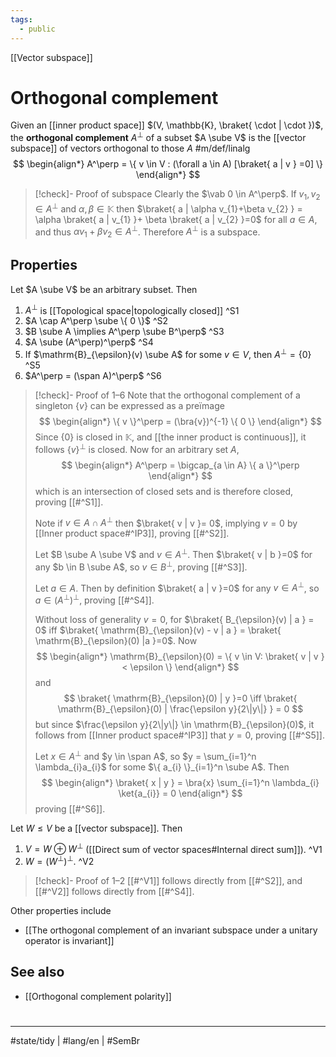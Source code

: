 ```yaml
---
tags:
  - public
---
```

[[Vector subspace]]
# Orthogonal complement

Given an [[inner product space]] $(V, \mathbb{K}, \braket{ \cdot | \cdot })$,
the **orthogonal complement** $A^\perp$ of a subset $A \sube V$
is the [[vector subspace]] of vectors orthogonal to those $A$ #m/def/linalg 
$$
\begin{align*}
A^\perp = \{ v \in V : (\forall a \in A) [\braket{ a | v } =0] \}
\end{align*}
$$

> [!check]- Proof of subspace
> Clearly the $\vab 0 \in A^\perp$.
> If $v_{1},v_{2} \in A^\perp$ and $\alpha,\beta \in \mathbb{K}$ then $\braket{ a | \alpha v_{1}+\beta v_{2} } = \alpha \braket{ a | v_{1} }+ \beta \braket{ a | v_{2} }=0$ for all $a \in A$,
> and thus $\alpha v_{1} + \beta v_{2} \in A^\perp$.
> Therefore $A^\perp$ is a subspace.
> <span class="QED"/>

## Properties

Let $A \sube V$ be an arbitrary subset. Then

1. $A^\perp$ is [[Topological space|topologically closed]] ^S1
2. $A \cap A^\perp \sube \{ 0 \}$ ^S2
3. $B \sube A \implies A^\perp \sube B^\perp$ ^S3
4. $A \sube (A^\perp)^\perp$ ^S4
5. If $\mathrm{B}_{\epsilon}(v) \sube A$ for some $v \in V$, then $A^\perp = \{ 0 \}$ ^S5
6. $A^\perp = (\span A)^\perp$ ^S6

> [!check]- Proof of 1–6
> Note that the orthogonal complement of a singleton $\{ v  \}$ can be expressed as a preïmage
> $$
> \begin{align*}
> \{ v \}^\perp = (\bra{v})^{-1} \{ 0 \}
> \end{align*}
> $$
> Since $\{ 0 \}$ is closed in $\mathbb{K}$, and [[the inner product is continuous]],
> it follows $\{ v \}^\perp$ is closed.
> Now for an arbitrary set $A$,
> $$
> \begin{align*}
> A^\perp = \bigcap_{a \in A} \{ a \}^\perp
> \end{align*}
> $$
> which is an intersection of closed sets and is therefore closed,
> proving [[#^S1]].
> 
> Note if $v \in A \cap A^\perp$ then $\braket{ v | v }= 0$, implying $v = 0$ by [[Inner product space#^IP3]],
> proving [[#^S2]].
> 
> Let $B \sube A \sube V$ and $v \in A^\perp$.
> Then $\braket{ v | b }=0$ for any $b \in B \sube A$,
> so $v \in B^\perp$, proving [[#^S3]].
> 
> Let $a \in A$.
> Then by definition $\braket{ a | v }=0$ for any $v \in A^\perp$,
> so $a \in (A^\perp)^\perp$,
> proving [[#^S4]]. 
> 
> Without loss of generality $v=0$, for $\braket{ B_{\epsilon}(v) | a } = 0$ iff $\braket{ \mathrm{B}_{\epsilon}(v) - v | a } = \braket{ \mathrm{B}_{\epsilon}(0) |a  }=0$.
> Now
> $$
> \begin{align*}
> \mathrm{B}_{\epsilon}(0) = \{ v \in V: \braket{ v | v } < \epsilon \}
> \end{align*}
> $$
> and 
> $$
> \braket{ \mathrm{B}_{\epsilon}(0) | y }=0
> \iff
> \braket{ \mathrm{B}_{\epsilon}(0) | \frac{\epsilon y}{2\|y\|} } = 0
> $$
> but since $\frac{\epsilon y}{2\|y\|} \in \mathrm{B}_{\epsilon}(0)$, it follows from [[Inner product space#^IP3]] that $y=0$,
> proving [[#^S5]].
> 
> Let $x \in A^\perp$ and $y \in \span A$,
> so $y = \sum_{i=1}^n \lambda_{i}a_{i}$ for some $\{ a_{i} \}_{i=1}^n \sube A$.
> Then
> $$
> \begin{align*}
> \braket{ x | y } = \bra{x} \sum_{i=1}^n \lambda_{i} \ket{a_{i}}  = 0
> \end{align*}
> $$
> proving [[#^S6]]. <span class="QED"/>

Let $W \leq V$ be a [[vector subspace]]. Then

1. $V = W \oplus W^\perp$ ([[Direct sum of vector spaces#Internal direct sum]]). ^V1
2. $W=(W^\perp)^\perp$. ^V2

> [!check]- Proof of 1–2
> [[#^V1]] follows directly from [[#^S2]],
> and [[#^V2]] follows directly from [[#^S4]]. <span class="QED"/>

Other properties include

- [[The orthogonal complement of an invariant subspace under a unitary operator is invariant]]

## See also

- [[Orthogonal complement polarity]]

#
---
#state/tidy | #lang/en | #SemBr 